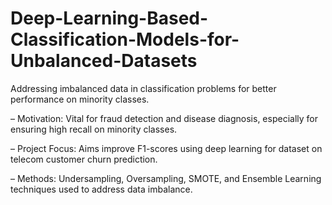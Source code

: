 # Deep-Learning-Based-Classification-Models-for-Unbalanced-Datasets

Addressing imbalanced data in classification problems for better performance on minority classes.

– Motivation: Vital for fraud detection and disease diagnosis, especially for ensuring high recall on minority classes.

– Project Focus: Aims improve F1-scores using deep learning for dataset on telecom customer churn prediction.

– Methods: Undersampling, Oversampling, SMOTE, and Ensemble Learning techniques used to address data imbalance.
